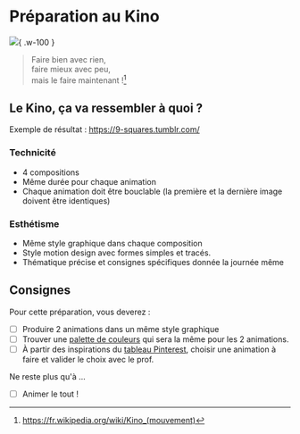 # Préparation au Kino

![](./preparation.gif){ .w-100 }

> Faire bien avec rien,<br>
> faire mieux avec peu,<br>
> mais le faire maintenant ![^kino]

[^kino]: <https://fr.wikipedia.org/wiki/Kino_(mouvement)>

## Le Kino, ça va ressembler à quoi ?

Exemple de résultat : <https://9-squares.tumblr.com/>

### Technicité

* 4 compositions
* Même durée pour chaque animation
* Chaque animation doit être bouclable (la première et la dernière image doivent être identiques)

### Esthétisme

* Même style graphique dans chaque composition
* Style motion design avec formes simples et tracés.
* Thématique précise et consignes spécifiques donnée la journée même

## Consignes

Pour cette préparation, vous deverez : 

- [ ] Produire 2 animations dans un même style graphique
- [ ] Trouver une [palette de couleurs](https://coolors.co/dbdbdb-b0b5b3-706f6f-ef27a6-ff299c) qui sera la même pour les 2 animations.
- [ ] À partir des inspirations du [tableau Pinterest](https://pin.it/5n92OtZVK), choisir une animation à faire et valider le choix avec le prof.

Ne reste plus qu'à ...

- [ ] Animer le tout !
